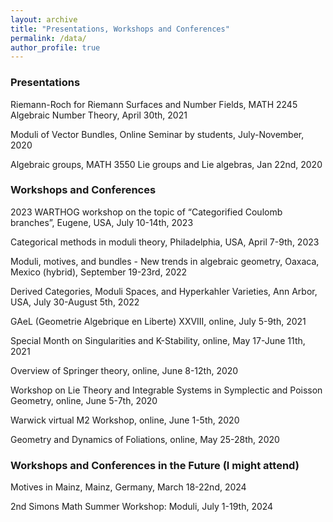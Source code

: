 ```yaml
---
layout: archive
title: "Presentations, Workshops and Conferences"
permalink: /data/
author_profile: true
---
```


### Presentations

Riemann-Roch for Riemann Surfaces and Number Fields, MATH 2245 Algebraic Number Theory, April 30th, 2021

Moduli of Vector Bundles, Online Seminar by students, July-November, 2020 

Algebraic groups, MATH 3550 Lie groups and Lie algebras, Jan 22nd, 2020

### Workshops and Conferences

2023 WARTHOG workshop on the topic of “Categorified Coulomb branches”, Eugene, USA, July 10-14th, 2023

Categorical methods in moduli theory, Philadelphia, USA, April 7-9th, 2023

Moduli, motives, and bundles - New trends in algebraic geometry, Oaxaca, Mexico (hybrid), September 19-23rd, 2022

Derived Categories, Moduli Spaces, and Hyperkahler Varieties, Ann Arbor, USA, July 30-August 5th, 2022

GAeL (Geometrie Algebrique en Liberte) XXVIII, online, July 5-9th, 2021

Special Month on Singularities and K-Stability, online, May 17-June 11th, 2021

Overview of Springer theory, online, June 8-12th, 2020

Workshop on Lie Theory and Integrable Systems in Symplectic and Poisson Geometry, online, June 5-7th, 2020

Warwick virtual M2 Workshop, online, June 1-5th, 2020

Geometry and Dynamics of Foliations, online, May 25-28th, 2020

### Workshops and Conferences in the Future (I might attend)

Motives in Mainz, Mainz, Germany, March 18-22nd, 2024

2nd Simons Math Summer Workshop: Moduli, July 1-19th, 2024
